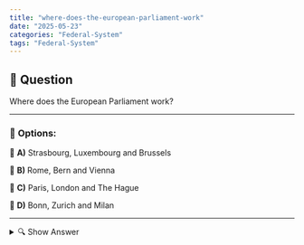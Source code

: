 ```yaml
---
title: "where-does-the-european-parliament-work"
date: "2025-05-23"
categories: "Federal-System"
tags: "Federal-System"
---
```


## 📌 **Question**

Where does the European Parliament work?



---

### 📝 **Options:**

🔘 **A)** Strasbourg, Luxembourg and Brussels

🔘 **B)** Rome, Bern and Vienna

🔘 **C)** Paris, London and The Hague

🔘 **D)** Bonn, Zurich and Milan

---

<details>
  <summary>🔍 Show Answer</summary>

  <p>
💡  <b>Correct Answer:</b>  a
  </p>
  <p>
    📖<b>Explanation:</b>
    
  </p>
</details>
